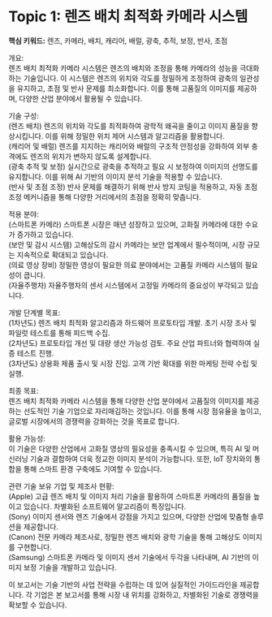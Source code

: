 # Topic 1: 렌즈 배치 최적화 카메라 시스템
**핵심 키워드:** 렌즈, 카메라, 배치, 캐리어, 배럴, 광축, 추적, 보정, 반사, 초점

개요:  
렌즈 배치 최적화 카메라 시스템은 렌즈의 배치와 조정을 통해 카메라의 성능을 극대화하는 기술입니다. 이 시스템은 렌즈의 위치와 각도를 정밀하게 조정하여 광축의 일관성을 유지하고, 초점 및 반사 문제를 최소화합니다. 이를 통해 고품질의 이미지를 제공하며, 다양한 산업 분야에서 활용될 수 있습니다.

기술 구성:  
(렌즈 배치) 렌즈의 위치와 각도를 최적화하여 광학적 왜곡을 줄이고 이미지 품질을 향상시킵니다. 이를 위해 정밀한 위치 제어 시스템과 알고리즘을 활용합니다.  
(캐리어 및 배럴) 렌즈를 지지하는 캐리어와 배럴의 구조적 안정성을 강화하여 외부 충격에도 렌즈의 위치가 변하지 않도록 설계합니다.  
(광축 추적 및 보정) 실시간으로 광축을 추적하고 필요 시 보정하여 이미지의 선명도를 유지합니다. 이를 위해 AI 기반의 이미지 분석 기술을 적용할 수 있습니다.  
(반사 및 초점 조정) 반사 문제를 해결하기 위해 반사 방지 코팅을 적용하고, 자동 초점 조정 메커니즘을 통해 다양한 거리에서의 초점을 정확히 맞춥니다.

적용 분야:  
(스마트폰 카메라) 스마트폰 시장은 매년 성장하고 있으며, 고화질 카메라에 대한 수요가 증가하고 있습니다.  
(보안 및 감시 시스템) 고해상도의 감시 카메라는 보안 업계에서 필수적이며, 시장 규모는 지속적으로 확대되고 있습니다.  
(의료 영상 장비) 정밀한 영상이 필요한 의료 분야에서는 고품질 카메라 시스템의 필요성이 큽니다.  
(자율주행차) 자율주행차의 센서 시스템에서 고정밀 카메라의 중요성이 부각되고 있습니다.

개발 단계별 목표:  
(1차년도) 렌즈 배치 최적화 알고리즘과 하드웨어 프로토타입 개발. 초기 시장 조사 및 파일럿 테스트를 통해 피드백 수집.  
(2차년도) 프로토타입 개선 및 대량 생산 가능성 검토. 주요 산업 파트너와 협력하여 실증 테스트 진행.  
(3차년도) 상용화 제품 출시 및 시장 진입. 고객 기반 확대를 위한 마케팅 전략 수립 및 실행.

최종 목표:  
렌즈 배치 최적화 카메라 시스템을 통해 다양한 산업 분야에서 고품질의 이미지를 제공하는 선도적인 기술 기업으로 자리매김하는 것입니다. 이를 통해 시장 점유율을 높이고, 글로벌 시장에서의 경쟁력을 강화하는 것을 목표로 합니다.

활용 가능성:  
이 기술은 다양한 산업에서 고화질 영상의 필요성을 충족시킬 수 있으며, 특히 AI 및 머신러닝 기술과 결합하여 더욱 정교한 이미지 분석이 가능합니다. 또한, IoT 장치와의 통합을 통해 스마트 환경 구축에도 기여할 수 있습니다.

관련 기술 보유 기업 및 제조사 현황:  
(Apple) 고급 렌즈 배치 및 이미지 처리 기술을 활용하여 스마트폰 카메라의 품질을 높이고 있습니다. 차별화된 소프트웨어 알고리즘이 특징입니다.  
(Sony) 이미지 센서와 렌즈 기술에서 강점을 가지고 있으며, 다양한 산업에 맞춤형 솔루션을 제공합니다.  
(Canon) 전문 카메라 제조사로, 정밀한 렌즈 배치와 광학 기술을 통해 고해상도 이미지를 구현합니다.  
(Samsung) 스마트폰 카메라 및 이미지 센서 기술에서 두각을 나타내며, AI 기반의 이미지 보정 기술을 개발하고 있습니다.  

이 보고서는 기술 기반의 사업 전략을 수립하는 데 있어 실질적인 가이드라인을 제공합니다. 각 기업은 본 보고서를 통해 시장 내 위치를 강화하고, 차별화된 기술로 경쟁력을 확보할 수 있습니다.